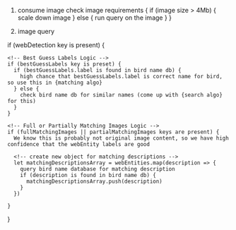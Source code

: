 <!-- {algo name} = TBD custom algorithm -->

1. consume image
  check image requirements {
    if (image size > 4Mb) {
      scale down image
    } else {
      run query on the image
    }
  }

2. image query
  <!-- Web Detection Logic -->
  if (webDetection key is present) {

    <!-- Best Guess Labels Logic -->
    if (bestGuessLabels key is preset) {
      if (bestGuessLabels.label is found in bird name db) {
        high chance that bestGuessLabels.label is correct name for bird, so use this in {matching algo}
      } else {
        check bird name db for similar names (come up with {search algo} for this)
      }
    }

    <!-- Full or Partially Matching Images Logic -->
    if (fullMatchingImages || partialMatchingImages keys are present) {
      We know this is probably not original image content, so we have high confidence that the webEntity labels are good

      <!-- create new object for matching descriptions -->
      let matchingDescriptionsArray = webEntities.map(description => {
        query bird name database for matching description
        if (description is found in bird name db) {
          matchingDescriptionsArray.push(description)
        }
      })

    }
  }
